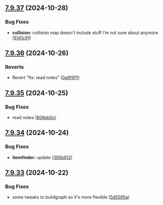 ## [7.9.37](https://github.com/Torwent/SRL-T/compare/v7.9.36...v7.9.37) (2024-10-28)


### Bug Fixes

* **collision:** collision map doesn't include stuff I'm not sure about anymore ([5141c91](https://github.com/Torwent/SRL-T/commit/5141c9108d238bfae21e5925ce68196d1637db9e))



## [7.9.36](https://github.com/Torwent/SRL-T/compare/v7.9.35...v7.9.36) (2024-10-26)


### Reverts

* Revert "fix: read notes" ([0a9f97f](https://github.com/Torwent/SRL-T/commit/0a9f97fa66f075f1803ac6e8558da5809156b6f1))



## [7.9.35](https://github.com/Torwent/SRL-T/compare/v7.9.34...v7.9.35) (2024-10-25)


### Bug Fixes

* read notes ([808eb0c](https://github.com/Torwent/SRL-T/commit/808eb0c0ca80f3090cbc2aaf7343ea6e25c92fa8))



## [7.9.34](https://github.com/Torwent/SRL-T/compare/v7.9.33...v7.9.34) (2024-10-24)


### Bug Fixes

* **itemfinder:** update ([395b612](https://github.com/Torwent/SRL-T/commit/395b612248eb470a7ac1c244e3137814c305d696))



## [7.9.33](https://github.com/Torwent/SRL-T/compare/v7.9.32...v7.9.33) (2024-10-22)


### Bug Fixes

* some tweaks to buildgraph so it's more flexible ([5d5595a](https://github.com/Torwent/SRL-T/commit/5d5595a7d1d5cb0f4825d4fc85f2984539c83cd9))



